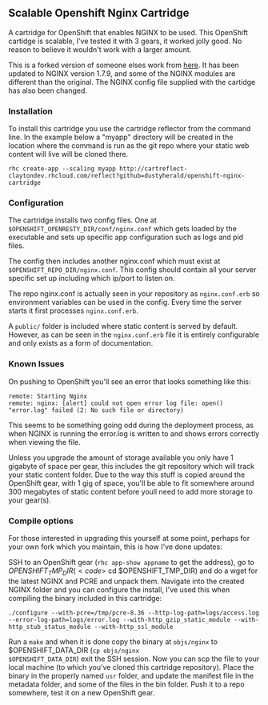 ## Scalable Openshift Nginx Cartridge

A cartridge for OpenShift that enables NGINX to be used. This OpenShift cartidge is scalable, I've tested it with 3 gears, it worked jolly good. No reason to believe it wouldn't work with a larger amount. 

This is a forked version of someone elses work from [here](https://github.com/gsterjov/openshift-nginx-cartridge). It has been updated to NGINX version 1.7.9, and some of the NGINX modules are different than the original. The NGINX config file supplied with the cartidge has also been changed.

### Installation

To install this cartridge you use the cartridge reflector from the command line. In the example below a "myapp" directory will be created in the location where the command is run as the git repo where your static web content will live will be cloned there.

	rhc create-app --scaling myapp http://cartreflect-claytondev.rhcloud.com/reflect?github=dustyherald/openshift-nginx-cartridge


### Configuration

The cartridge installs two config files. One at <code>$OPENSHIFT_OPENRESTY_DIR/conf/nginx.conf</code> which gets loaded by the executable
and sets up specific app configuration such as logs and pid files.

The config then includes another nginx.conf which must exist at <code>$OPENSHIFT_REPO_DIR/nginx.conf</code>. This config should
contain all your server specific set up including which ip/port to listen on.

The repo nginx.conf is actually seen in your repository as <code>nginx.conf.erb</code> so environment variables can be used
in the config. Every time the server starts it first processes <code>nginx.conf.erb</code>.


A <code>public/</code> folder is included where static content is served by default. However, as can be seen in the <code>nginx.conf.erb</code> file it
is entirely configurable and only exists as a form of documentation.

### Known Issues

On pushing to OpenShift you'll see an error that looks something like this:

	remote: Starting Nginx
	remote: nginx: [alert] could not open error log file: open() "error.log" failed (2: No such file or directory)

This seems to be something going odd during the deployment process, as when NGINX is running the error.log is written to and shows errors correctly when viewing the file.

Unless you upgrade the amount of storage available you only have 1 gigabyte of space per gear, this includes the git repository which will track your static content folder. Due to the way this stuff is copied around the OpenShift gear, with 1 gig of space, you'll be able to fit somewhere around 300 megabytes of static content before youll need to add more storage to your gear(s).

### Compile options

For those interested in upgrading this yourself at some point, perhaps for your own fork which you maintain, this is how I've done updates:

SSH to an OpenShift gear (<code>rhc app-show appname</code> to get the address), go to $OPENSHIFT_TMP_DIR (<code>$ cd $OPENSHIFT_TMP_DIR</code>) and do a wget for the latest NGINX and PCRE and unpack them. Navigate into the created NGINX folder and you can configure the install, I've used this when compiling the binary included in this cartridge:

	./configure --with-pcre=/tmp/pcre-8.36 --http-log-path=logs/access.log --error-log-path=logs/error.log --with-http_gzip_static_module --with-http_stub_status_module --with-http_ssl_module

Run a <code>make</code> and when it is done copy the binary at <code>objs/nginx</code> to $OPENSHIFT_DATA_DIR (<code>cp objs/nginx $OPENSHIFT_DATA_DIR</code>) exit the SSH session. Now you can scp the file to your local machine (to which you've cloned this cartridge repository). Place the binary in the properly named <code>usr</code> folder, and update the manifest file in the metadata folder, and some of the files in the bin folder. Push it to a repo somewhere, test it on a new OpenShift gear.

